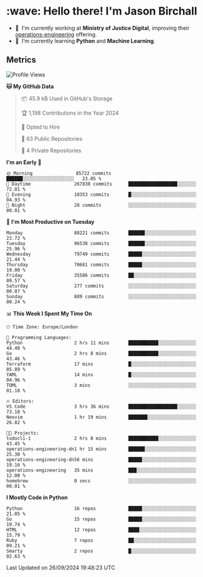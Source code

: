 <h1 align="left" id="jason-title">:wave: Hello there! I'm Jason Birchall</h1>

- :office: &nbsp;I'm currently working at **Ministry of Justice Digital**, improving their [operations-engineering](https://github.com/ministryofjustice/operations-engineering) offering.
- :seedling: &nbsp;I’m currently learning **Python** and **Machine Learning**.

<h2>Metrics</h2>

<!--START_SECTION:waka-->
![Profile Views](http://img.shields.io/badge/Profile%20Views-0-blue)

**🐱 My GitHub Data** 

> 📦 45.9 kB Used in GitHub's Storage 
 > 
> 🏆 1,198 Contributions in the Year 2024
 > 
> 💼 Opted to Hire
 > 
> 📜 63 Public Repositories 
 > 
> 🔑 4 Private Repositories 
 > 
**I'm an Early 🐤** 

```text
🌞 Morning                85722 commits       ██████░░░░░░░░░░░░░░░░░░░   23.05 % 
🌆 Daytime                267838 commits      ██████████████████░░░░░░░   72.01 % 
🌃 Evening                18353 commits       █░░░░░░░░░░░░░░░░░░░░░░░░   04.93 % 
🌙 Night                  28 commits          ░░░░░░░░░░░░░░░░░░░░░░░░░   00.01 % 
```
📅 **I'm Most Productive on Tuesday** 

```text
Monday                   88221 commits       ██████░░░░░░░░░░░░░░░░░░░   23.72 % 
Tuesday                  96538 commits       ██████░░░░░░░░░░░░░░░░░░░   25.96 % 
Wednesday                79749 commits       █████░░░░░░░░░░░░░░░░░░░░   21.44 % 
Thursday                 70681 commits       █████░░░░░░░░░░░░░░░░░░░░   19.00 % 
Friday                   35586 commits       ██░░░░░░░░░░░░░░░░░░░░░░░   09.57 % 
Saturday                 277 commits         ░░░░░░░░░░░░░░░░░░░░░░░░░   00.07 % 
Sunday                   889 commits         ░░░░░░░░░░░░░░░░░░░░░░░░░   00.24 % 
```


📊 **This Week I Spent My Time On** 

```text
🕑︎ Time Zone: Europe/London

💬 Programming Languages: 
Python                   2 hrs 11 mins       ███████████░░░░░░░░░░░░░░   44.48 % 
Go                       2 hrs 8 mins        ███████████░░░░░░░░░░░░░░   43.46 % 
Terraform                17 mins             █░░░░░░░░░░░░░░░░░░░░░░░░   05.89 % 
YAML                     14 mins             █░░░░░░░░░░░░░░░░░░░░░░░░   04.96 % 
TOML                     3 mins              ░░░░░░░░░░░░░░░░░░░░░░░░░   01.18 % 

🔥 Editors: 
VS Code                  3 hrs 36 mins       ██████████████████░░░░░░░   73.18 % 
Neovim                   1 hr 19 mins        ███████░░░░░░░░░░░░░░░░░░   26.82 % 

🐱‍💻 Projects: 
todocli-1                2 hrs 8 mins        ███████████░░░░░░░░░░░░░░   43.45 % 
operations-engineering-dn1 hr 15 mins        ██████░░░░░░░░░░░░░░░░░░░   25.38 % 
operations-engineering-dn56 mins             █████░░░░░░░░░░░░░░░░░░░░   19.16 % 
operations-engineering   35 mins             ███░░░░░░░░░░░░░░░░░░░░░░   12.00 % 
homebrew                 0 secs              ░░░░░░░░░░░░░░░░░░░░░░░░░   00.01 % 
```

**I Mostly Code in Python** 

```text
Python                   16 repos            █████░░░░░░░░░░░░░░░░░░░░   21.05 % 
Go                       15 repos            █████░░░░░░░░░░░░░░░░░░░░   19.74 % 
HTML                     12 repos            ████░░░░░░░░░░░░░░░░░░░░░   15.79 % 
Ruby                     7 repos             ██░░░░░░░░░░░░░░░░░░░░░░░   09.21 % 
Smarty                   2 repos             █░░░░░░░░░░░░░░░░░░░░░░░░   02.63 % 
```




 Last Updated on 26/09/2024 19:48:23 UTC
<!--END_SECTION:waka-->

<!-- links -->

[issues page]: https://github.com/jasonBirchall/jasonBirchall/issues "jasonBirchall/issues"
